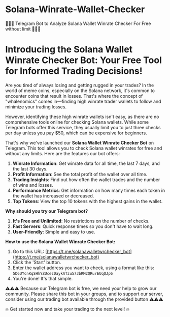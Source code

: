 # Solana-Winrate-Wallet-Checker
💎💎💎 Telegram Bot to Analyze Solana Wallet Winrate Checker For Free without limit 💎💎💎

# Introducing the Solana Wallet Winrate Checker Bot: Your Free Tool for Informed Trading Decisions!

Are you tired of always losing and getting rugged in your trades? In the world of meme coins, especially on the Solana network, it's common to encounter coins that result in losses. That's where the concept of "whalenomics" comes in—finding high winrate trader wallets to follow and minimize your trading losses.

However, identifying these high winrate wallets isn't easy, as there are no comprehensive tools online for checking Solana wallets. While some Telegram bots offer this service, they usually limit you to just three checks per day unless you pay $50, which can be expensive for beginners.

That's why we've launched our **Solana Wallet Winrate Checker Bot** on Telegram. This tool allows you to check Solana wallet winrates for free and without any limits. Here are the features our bot offers:

1. **Winrate Information**: Get winrate data for all time, the last 7 days, and the last 30 days.
2. **Profit Information**: See the total profit of the wallet over all time.
3. **Trading Insights**: Find out how often the wallet trades and the number of wins and losses.
4. **Performance Metrics**: Get information on how many times each token in the wallet has increased or decreased.
5. **Top Tokens**: View the top 10 tokens with the highest gains in the wallet.

**Why should you try our Telegram bot?**

1. **It's Free and Unlimited**: No restrictions on the number of checks.
2. **Fast Servers**: Quick response times so you don't have to wait long.
3. **User-Friendly**: Simple and easy to use.

**How to use the Solana Wallet Winrate Checker Bot:**

1. Go to this URL: [https://t.me/solanawalletwrchecker_bot](https://t.me/solanawalletwrchecker_bot)
2. Click the 'Start' button.
3. Enter the wallet address you want to check, using a format like this: 
   `5D6UYcnKqSHhYZUcezDaykATzu573bRM2QRurEUqQJp6`
4. You're done! It's that simple.

⚠️⚠️⚠️ Because our Telegram bot is free, we need your help to grow our community. Please share this bot in your groups, and to support our server, consider using our trading bot available through the provided button ⚠️⚠️⚠️

🔥 Get started now and take your trading to the next level! 🔥

